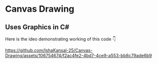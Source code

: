 # Canvas Drawing

## Uses Graphics in C#


Here is the ideo demonstrating working of this code 👇

https://github.com/IshaKansal-25/Canvas-Drawing/assets/106754674/f2ac4fe2-4bd7-4ce9-a553-bb8c79ade6b9


